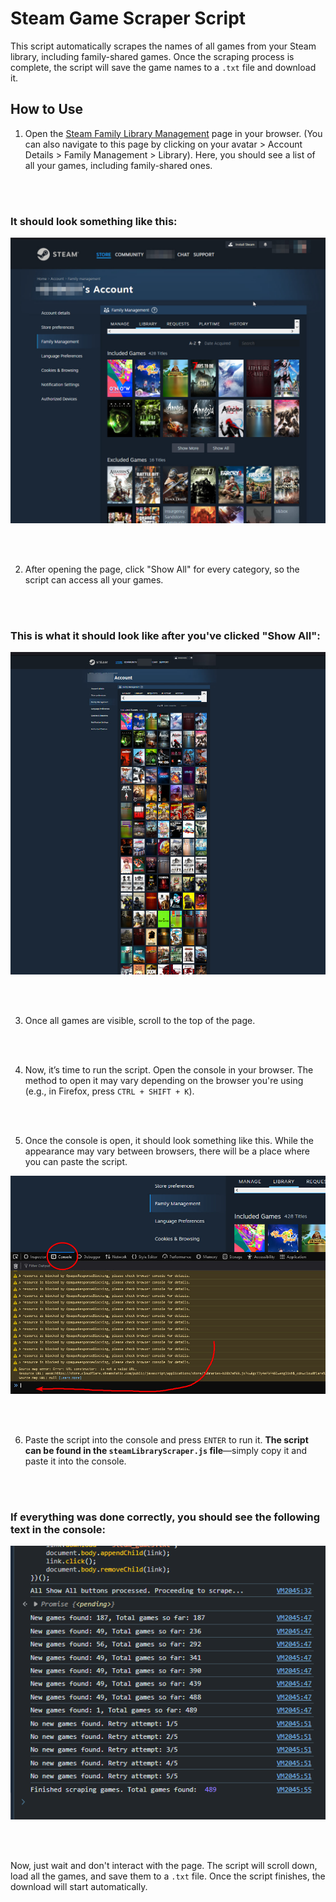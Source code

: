 # Steam Game Scraper Script

This script automatically scrapes the names of all games from your Steam library, including family-shared games. Once the scraping process is complete, the script will save the game names to a `.txt` file and download it.

## How to Use

1. Open the [Steam Family Library Management](https://store.steampowered.com/account/familymanagement?tab=library) page in your browser. (You can also navigate to this page by clicking on your avatar > Account Details > Family Management > Library). Here, you should see a list of all your games, including family-shared ones.

<br></br>

### It should look something like this:

![Screenshot](images/screenshot1.jpg)

<br></br>

2. After opening the page, click "Show All" for every category, so the script can access all your games.

<br></br>

### This is what it should look like after you've clicked "Show All":

![Screenshot](images/screenshot2.jpg)

<br></br>

3. Once all games are visible, scroll to the top of the page.

<br></br>

4. Now, it’s time to run the script. Open the console in your browser. The method to open it may vary depending on the browser you're using (e.g., in Firefox, press `CTRL + SHIFT + K`).

<br></br>

5. Once the console is open, it should look something like this. While the appearance may vary between browsers, there will be a place where you can paste the script.

![Screenshot](images/screenshot3.jpg)

<br></br>

6. Paste the script into the console and press `ENTER` to run it. **The script can be found in the `steamLibraryScraper.js` file**—simply copy it and paste it into the console.

<br></br>

### If everything was done correctly, you should see the following text in the console:

![Screenshot](images/screenshot4.png)

<br></br>

Now, just wait and don't interact with the page. The script will scroll down, load all the games, and save them to a `.txt` file. Once the script finishes, the download will start automatically.
